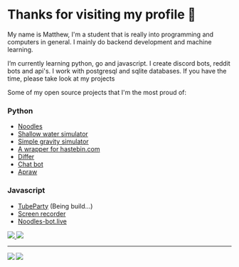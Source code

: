 # Thanks for visiting my profile 👋

My name is Matthew, I'm a student that is really into programming and computers in general. I mainly do backend development and machine learning.

<!--
**DankDumpster/DankDumpster** is a ✨ _special_ ✨ repository because its `README.md` (this file) appears on your GitHub profile.
-->

I’m currently learning python, go and javascript. I create discord bots, reddit bots and api's. I work with postgresql and sqlite databases. If you have the time, please take look at my projects


Some of my open source projects that I'm the most proud of: 

### Python
* [Noodles](https://github.com/DankDumpster/Noodles "Noodles discord bot")
* [Shallow water simulator](https://github.com/DankDumpster/water-sim-1.0 "Shallow water simulator")
* [Simple gravity simulator](https://github.com/DankDumpster/GravitySimulator "Gravity simulator")
* [A wrapper for hastebin.com](https://github.com/DankDumpster/HasteBinWrapper "Hastebin Wrapper")
* [Differ](https://github.com/DankDumpster/Differ "Finds the diffirences in pictures")
* [Chat bot](https://github.com/DankDumpster/chatbot "Chat bot made with tensorflow")
* [Apraw](https://github.com/DankDumpster/apraw "apraw")

### Javascript
* [TubeParty](https://github.com/DankDumpster/TubeParty "Watch youtube videos together") (Being build...)
* [Screen recorder](https://github.com/DankDumpster/ScreenRecorder "Screen recorder made in electron")
* [Noodles-bot.live](https://github.com/DankDumpster/vue-noodles-live "Site for the discord bot noodles")

<a href="https://github.com/DankDumpster">
  <img src="https://komarev.com/ghpvc/?username=DankDumpster&style=flat-square" />
</a>
<a href="https://github.com/DankDumpster">
  <img src="https://img.shields.io/github/followers/DankDumpster?style=social" />
</a>

***

<a href="https://github.com/DankDumpster">
  <img align="left" src="https://github-readme-stats.vercel.app/api?username=DankDumpster&show_icons=true&hide_border=true" />
</a>

<a href="https://github.com/DankDumpster">
  <img align="left" src="https://github-readme-stats.vercel.app/api/top-langs/?username=anuraghazra&layout=compact" />
</a>

